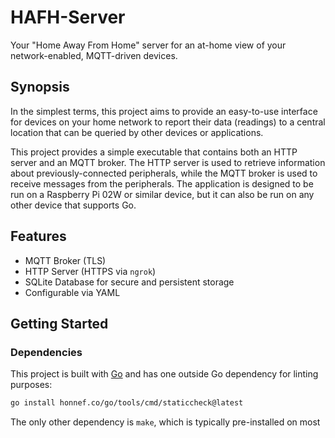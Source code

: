# HAFH-Server

Your "Home Away From Home" server for an at-home view of your network-enabled, MQTT-driven devices.

## Synopsis

In the simplest terms, this project aims to provide an easy-to-use interface for devices on your home network to report their data (readings) to a central location that can be queried by other devices or applications.

This project provides a simple executable that contains both an HTTP server and an MQTT broker. The HTTP server is used to retrieve information about previously-connected peripherals, while the MQTT broker is used to receive messages from the peripherals. The application is designed to be run on a Raspberry Pi 02W or similar device, but it can also be run on any other device that supports Go.

## Features

- MQTT Broker (TLS)
- HTTP Server (HTTPS via `ngrok`)
- SQLite Database for secure and persistent storage
- Configurable via YAML

## Getting Started

### Dependencies

This project is built with [Go](https://go.dev/doc/install) and has one outside Go dependency for linting purposes:

```sh
go install honnef.co/go/tools/cmd/staticcheck@latest
```

The only other dependency is `make`, which is typically pre-installed on most Unix-like systems. If you don't have `make`, you can install it using your system's package manager.

### Configuration

The configuration for the application is stored in a YAML file that is parsed at runtime. For examples of the configuration file, see the [`configs/` directory](./configs/). **The configuration file is required to run the application and must be passed to the resulting executable as a file path.**

### `make`

This project uses `make` to manage the build, formatting, linting, and other tasks. See the [`Makefile`](./Makefile) for the available targets. The most common targets are:

- `make certs`: Generate self-signed certificates for the MQTT broker.
- `make build`: Build the application.
- `make dev`: Build and run the development application.
- `make lint`: Run the linter on the codebase.
- `make format`: Format the codebase.

## HTTP

The HTTP server is a simple REST API that allows callers to retrieve information about reporting peripherals.

### Endpoints

The HTTP server exposes the following endpoints:

- `GET /api/v1/version`: Returns the API version.
- `GET /api/v1/peripherals`: Returns a list of all the previously-connected peripherals.
- `POST /api/v1/peripherals`: Sets the name and type of a peripheral. The body of the request should be a JSON object with the following fields:
  - `serial_number`: The serial number of the previously-connected peripheral.
  - `name`: The new name of the peripheral.
  - `type`: The integer representing the type (see `PeripheralType` in [database.go](./internal/database/database.go) for the list of types).
- `POST /api/v1/readings`: Gets up-to the specified number of readings of the requested peripheral. The body of the request should be a JSON object with the following fields:
  - `serial_number`: The serial number of the peripheral.
  - `num_readings`: The maximum number of readings to return.

### HTTP Authentication

Authentication for the HTTP server is done using a simple API key. The API key is passed in the `X-API-Key` header of the request. The key is stored in the configuration file and is required to access any of the endpoints.

Example:

```sh
curl -X GET \
  http://localhost:8080/api/v1/version \
  -H 'X-API-Key: <your-api-key>'
```

### HTTPS with `ngrok`

As mentioned above, this application exposes a standard HTTP server. _However_, for the HTTP server to have any use, we need to expose it to the outside world. This can be done using `ngrok`, which creates a secure (HTTPS) tunnel to your localhost. To do this, create an account (or sign in) and follow the [getting started guide](https://dashboard.ngrok.com/get-started) before following one of the two options below.

>**Note**: it is HIGHLY recommended to create a static domain for your `ngrok` tunnel. One static domain is free, but you can create more for a small fee. This will allow you to use the same domain every time you start the tunnel.

#### Internal / Embedded (Recommended)

The application can optionally be built with `ngrok` embedded. This is done by configuring the `ngrok` settings in the configuration file. The application will then automatically start an `ngrok` tunnel when it starts up. This is the recommended way to run the application, as it simplifies the setup process and ensures that the tunnel is always running.

>**Note**: This option requires a static domain be set in the configuration file.

#### External

Once you have `ngrok` installed, you can run the following command to expose your HTTP server:

```sh
ngrok http 8080
```

Or, to start the `ngrok` tunnel with your static domain, run:

```sh
ngrok http --url=<your-domain> http://localhost:8080
```

## MQTT

This application also includes an MQTT broker that is used to receive messages from the peripherals. The broker is configured to listen on port `8883` by default, but this can be changed in the configuration file. Although the broker is intended for peripheral reporting, it can also be used as a general-purpose MQTT broker between clients.

### MQTT Topics & Adding Peripherals

The MQTT broker will handle all messages as needed but specifically listens to `/peripherals/readings/#`. This topic is used to receive readings from peripherals, where `#` is a wildcard that matches any number of subtopics. The readings are expected to be in JSON format and should include the following fields:

- `serial_number`: The serial number of the peripheral.
- `data`: The JSON object containing the reading data, intended to be "dumb" (i.e., no processing is done on the data - it is the HTTP API caller's responsibility to interpret the data).
- (Optional) `timestamp`: The timestamp of the reading in ISO 8601 format.

Any readings received are stored in the SQLite database for later retrieval via the HTTP API. A few important notes:

- If the reading is not in the expected format, it will be ignored and logged as an error
- **If a reading comes in from a peripheral that is not registered, the peripheral will first be created in the database with the serial number and type set to `0` (which can be updated later via the HTTP API)**

### MQTT Authentication

The MQTT broker is configured to use mTLS for authentication. This means that both the client and server must present a valid certificate to establish a connection. The certificates are generated using the `make certs` command, which creates self-signed certificates for the server and client. The server certificate is used to authenticate the server, while the client certificate is used to authenticate the client.
